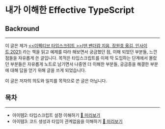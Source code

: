 # 내가 이해한 Effective TypeScript 

## Backround
---
이 글은 제가 [<<이펙티브 타입스크립트 >>(댄 밴더캄 지음, 장원호 옮김, 인사이트,2021)](https://blog.insightbook.co.kr/2021/06/10/%E3%80%8A%EC%9D%B4%ED%8E%99%ED%8B%B0%EB%B8%8C-%ED%83%80%EC%9E%85%EC%8A%A4%ED%81%AC%EB%A6%BD%ED%8A%B8-%EB%8F%99%EC%9E%91-%EC%9B%90%EB%A6%AC%EC%9D%98-%EC%9D%B4%ED%95%B4%EC%99%80-%EA%B5%AC%EC%B2%B4/) 
라는 책을 읽고 예제를 따라 해보면서 궁금했던 점, 이해 되었던 부분들, 느낀점들을 자유롭게 쓴 글입니다. 목적은 타입스크립트를 이제 막 도입하는 단계에서 몰랐던 부분들은 자유롭게 노트로 남기면서 나중엔 더 이해한 부분들, 궁금증을 해결한 부분에 대해 답을 얻기 위해 글을 쓰게 되었습니다.  


이 글은 저자의 의도와 일치를 목적으로 쓴 글은 아닙니다.

## 목차
---
- 아이템2: 타입스크립트 설정 이해하기 [🧐 미리보기](https://github.com/sooster910/EffectiveTypeScript/tree/main/src/item02)
- 아이템3: 코드 생성과 타입이 관계없음을 이해하기 [🧐 미리보기](https://github.com/sooster910/EffectiveTypeScript/tree/main/src/item03)
